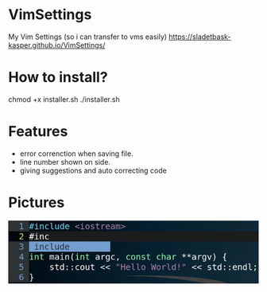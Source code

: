# VimSettings
My Vim Settings (so i can transfer to vms easily)
https://sladetbask-kasper.github.io/VimSettings/

# How to install?
chmod +x installer.sh
./installer.sh

# Features
* error correnction when saving file.
* line number shown on side.
* giving suggestions and auto correcting code

# Pictures
![alt text](https://raw.githubusercontent.com/SladetBask-Kasper/VimSettings/master/vimex.JPG)
